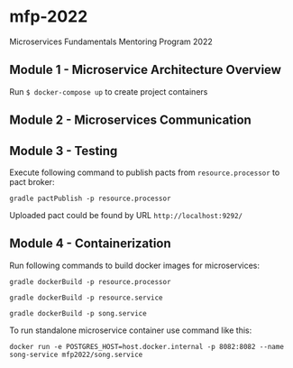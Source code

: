 # mfp-2022
Microservices Fundamentals Mentoring Program 2022

## Module 1 - Microservice Architecture Overview

Run `$ docker-compose up` to create project containers

## Module 2 - Microservices Communication

## Module 3 - Testing

Execute following command to publish pacts from `resource.processor` to pact broker:
```
gradle pactPublish -p resource.processor
```
Uploaded pact could be found by URL `http://localhost:9292/`

## Module 4 - Containerization

Run following commands to build docker images for microservices:
```
gradle dockerBuild -p resource.processor
```
```
gradle dockerBuild -p resource.service
```
```
gradle dockerBuild -p song.service
```

To run standalone microservice container use command like this:
```
docker run -e POSTGRES_HOST=host.docker.internal -p 8082:8082 --name song-service mfp2022/song.service
```